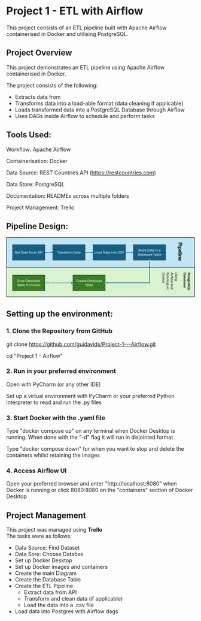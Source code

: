 # Project 1 - ETL with Airflow

This project consists of an ETL pipeline built with Apache Airflow containerised in Docker and utilising PostgreSQL.


## Project Overview

This project demonstrates an ETL pipeline using Apache Airflow containerised in Docker.  

The project consists of the following:

* Extracts <data> data from <source>
* Transforms data into a load-able format (data cleaning if applicable)
* Loads transformed data into a PostgreSQL Database through Airflow
* Uses DAGs inside Airflow to schedule and perform tasks

## Tools Used:

Workflow: Apache Airflow

Containerisation: Docker

Data Source: REST Countries API (https://restcountries.com)

Data Store: PostgreSQL

Documentation: READMEs across multiple folders

Project Management: Trello



## Pipeline Design:

![graph](project1_graph.png)


## Setting up the environment:

### 1. Clone the Repository from GitHub

git clone https://github.com/guidavids/Project-1---Airflow.git

cd "Project 1 - Airflow"

### 2. Run in your preferred environment

Open with PyCharm (or any other IDE)  

Set up a virtual environment with PyCharm or your preferred Python interpreter to read and run the .py files  

### 3. Start Docker with the .yaml file

Type "docker compose up" on any terminal when Docker Desktop is running. When done with the "-d" flag it will run in disjointed format  

Type "docker compose down" for when you want to stop and delete the containers whilst retaining the images  

### 4. Access Airflow UI

Open your preferred browser and enter "http://localhost:8080" when Docker is running or click 8080:8080 on the "containers" section of Docker Desktop  

## Project Management

This project was managed using **Trello**  
The tasks were as follows:
- Data Source: Find Dataset
- Data Sore: Choose Databse
- Set up Docker Desktop
- Set up Docker images and containers
- Create the main Diagram
- Create the Database Table
- Create the ETL Pipeline
    - Extract data from API
    - Transform and clean data (if applicable)
    - Load the data into a .csv file
- Load data into Postgres with Airflow dags